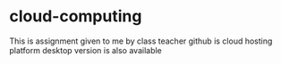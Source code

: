 # cloud-computing
This is assignment given to me by class teacher
github is cloud hosting platform
desktop version is also available
